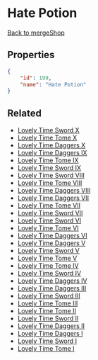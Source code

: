 # Hate Potion

<no description available>

[Back to mergeShop](../merge-shops.md)

## Properties

```json
{
    "id": 199,
    "name": "Hate Potion"
}
```

## Related

- [Lovely Time Sword X](../items/11521-lovely-time-sword-x.md)
- [Lovely Time Tome X](../items/11531-lovely-time-tome-x.md)
- [Lovely Time Daggers X](../items/11541-lovely-time-daggers-x.md)
- [Lovely Time Daggers IX](../items/11540-lovely-time-daggers-ix.md)
- [Lovely Time Tome IX](../items/11530-lovely-time-tome-ix.md)
- [Lovely Time Sword IX](../items/11520-lovely-time-sword-ix.md)
- [Lovely Time Sword VIII](../items/11519-lovely-time-sword-viii.md)
- [Lovely Time Tome VIII](../items/11529-lovely-time-tome-viii.md)
- [Lovely Time Daggers VIII](../items/11539-lovely-time-daggers-viii.md)
- [Lovely Time Daggers VII](../items/11538-lovely-time-daggers-vii.md)
- [Lovely Time Tome VII](../items/11528-lovely-time-tome-vii.md)
- [Lovely Time Sword VII](../items/11518-lovely-time-sword-vii.md)
- [Lovely Time Sword VI](../items/11517-lovely-time-sword-vi.md)
- [Lovely Time Tome VI](../items/11527-lovely-time-tome-vi.md)
- [Lovely Time Daggers VI](../items/11537-lovely-time-daggers-vi.md)
- [Lovely Time Daggers V](../items/11536-lovely-time-daggers-v.md)
- [Lovely Time Sword V](../items/11516-lovely-time-sword-v.md)
- [Lovely Time Tome V](../items/11526-lovely-time-tome-v.md)
- [Lovely Time Tome IV](../items/11525-lovely-time-tome-iv.md)
- [Lovely Time Sword IV](../items/11515-lovely-time-sword-iv.md)
- [Lovely Time Daggers IV](../items/11535-lovely-time-daggers-iv.md)
- [Lovely Time Daggers III](../items/11534-lovely-time-daggers-iii.md)
- [Lovely Time Sword III](../items/11514-lovely-time-sword-iii.md)
- [Lovely Time Tome III](../items/11524-lovely-time-tome-iii.md)
- [Lovely Time Tome II](../items/11523-lovely-time-tome-ii.md)
- [Lovely Time Sword II](../items/11513-lovely-time-sword-ii.md)
- [Lovely Time Daggers II](../items/11533-lovely-time-daggers-ii.md)
- [Lovely Time Daggers I](../items/11532-lovely-time-daggers-i.md)
- [Lovely Time Sword I](../items/11512-lovely-time-sword-i.md)
- [Lovely Time Tome I](../items/11522-lovely-time-tome-i.md)

